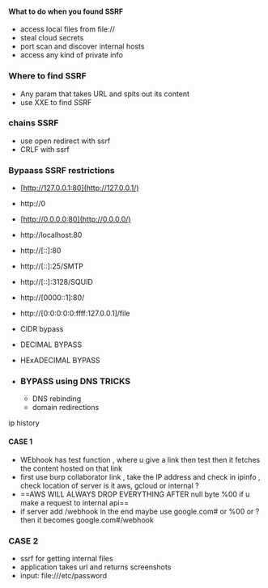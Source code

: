   


#### What to do when you found SSRF

- access local files from file://
- steal cloud secrets
- port scan and discover internal hosts
- access any kind of private info

### Where to find SSRF

- Any param that takes URL and spits out its content
- use XXE to find SSRF

### chains SSRF

- use open redirect with ssrf
- CRLF with ssrf

### Bypaass SSRF restrictions

- [http://127.0.0.1:80](http://127.0.0.1/)
- http://0
- [http://0.0.0.0:80](http://0.0.0.0/)
- http://localhost:80
- http://[::]:80
- http://[::]:25/SMTP
- http://[::]:3128/SQUID
- http://[0000::1]:80/
- http://[0:0:0:0:0:ffff:127.0.0.1]/file
- CIDR bypass
- DECIMAL BYPASS
- HExADECIMAL BYPASS
- ### BYPASS using DNS TRICKS
    
    - DNS rebinding
    - domain redirections

ip history

#### CASE 1

- WEbhook has test function , where u give a link then test then it fetches the content hosted on that link
- first use burp collaborator link , take the IP address and check in ipinfo , check location of server is it aws, gcloud or internal ?
- ==AWS WILL ALWAYS DROP EVERYTHING AFTER null byte %00 if u make a request to internal api==
- if server add /webhook in the end maybe use google.com# or %00 or ? then it becomes google.com#/webhook

### CASE 2

- ssrf for getting internal files
- application takes url and returns screenshots
- input: file:///etc/password

